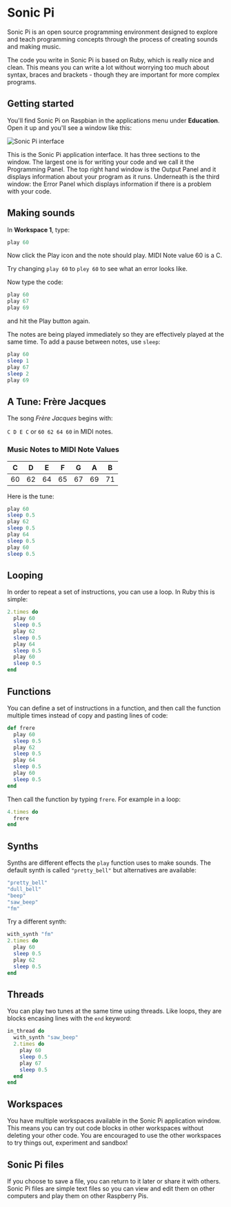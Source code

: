 # Sonic Pi

Sonic Pi is an open source programming environment designed to explore and teach programming concepts through the process of creating sounds and making music.

The code you write in Sonic Pi is based on Ruby, which is really nice and clean. This means you can write a lot without worrying too much about syntax, braces and brackets - though they are important for more complex programs.

## Getting started

You'll find Sonic Pi on Raspbian in the applications menu under **Education**. Open it up and you'll see a window like this:

![Sonic Pi interface](images/sonic-pi.png)

This is the Sonic Pi application interface. It has three sections to the window. The largest one is for writing your code and we call it the Programming Panel. The top right hand window is the Output Panel and it displays information about your program as it runs. Underneath is the third window: the Error Panel which displays information if there is a problem with your code.

## Making sounds

In **Workspace 1**, type:

```ruby
play 60
```

Now click the Play icon and the note should play. MIDI Note value 60 is a C.

Try changing `play 60` to `pley 60` to see what an error looks like.

Now type the code:

```ruby
play 60
play 67
play 69
```

and hit the Play button again.

The notes are being played immediately so they are effectively played at the same time. To add a pause between notes, use `sleep`:

```ruby
play 60
sleep 1
play 67
sleep 2
play 69
```

## A Tune: Frère Jacques

The song *Frère Jacques* begins with:

`C D E C` or `60 62 64 60` 	in MIDI notes.

### Music Notes to MIDI Note Values

| C       | D      | E     | F     | G     | A     | B     |
| :-----: |:------:|:-----:|:-----:|:-----:|:-----:|:-----:|
| 60      | 62     | 64    | 65    | 67    | 69    | 71    |

Here is the tune:

```ruby
play 60
sleep 0.5
play 62
sleep 0.5
play 64
sleep 0.5
play 60
sleep 0.5
```

## Looping

In order to repeat a set of instructions, you can use a loop. In Ruby this is simple:

```ruby
2.times do
  play 60
  sleep 0.5
  play 62
  sleep 0.5
  play 64
  sleep 0.5
  play 60
  sleep 0.5
end
```

## Functions

You can define a set of instructions in a function, and then call the function multiple times instead of copy and pasting lines of code:

```ruby
def frere
  play 60
  sleep 0.5
  play 62
  sleep 0.5
  play 64
  sleep 0.5
  play 60
  sleep 0.5
end
```
Then call the function by typing `frere`. For example in a loop:

```ruby
4.times do
  frere
end
```

## Synths

Synths are different effects the `play` function uses to make sounds. The default synth is called `"pretty_bell"` but alternatives are available:

```ruby
"pretty_bell"
"dull_bell"
"beep"
"saw_beep"
"fm"
```

Try a different synth:

```ruby
with_synth "fm"
2.times do
  play 60
  sleep 0.5
  play 62
  sleep 0.5
end
```

## Threads

You can play two tunes at the same time using threads. Like loops, they are blocks encasing lines with the `end` keyword:

```ruby
in_thread do
  with_synth "saw_beep"
  2.times do
    play 60
    sleep 0.5
    play 67
    sleep 0.5
  end
end
```

## Workspaces

You have multiple workspaces available in the Sonic Pi application window. This means you can try out code blocks in other workspaces without deleting your other code. You are encouraged to use the other workspaces to try things out, experiment and sandbox!

## Sonic Pi files

If you choose to save a file, you can return to it later or share it with others. Sonic Pi files are simple text files so you can view and edit them on other computers and play them on other Raspberry Pis.
